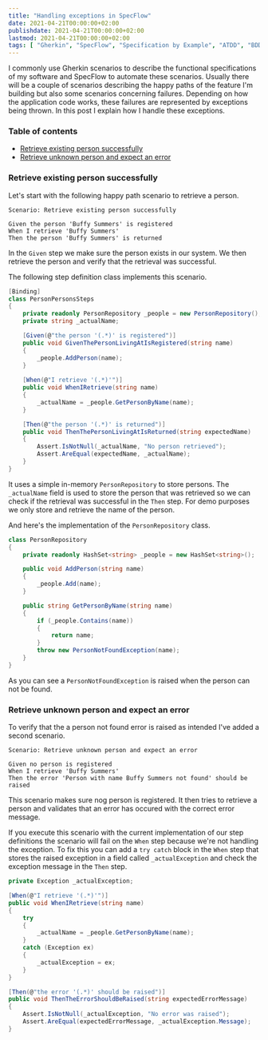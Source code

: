 ```yaml
---
title: "Handling exceptions in SpecFlow"
date: 2021-04-21T00:00:00+02:00
publishdate: 2021-04-21T00:00:00+02:00
lastmod: 2021-04-21T00:00:00+02:00
tags: [ "Gherkin", "SpecFlow", "Specification by Example", "ATDD", "BDD", "Test Automation", "Cleaner Code" ]
---
```


I commonly use Gherkin scenarios to describe the functional specifications of my software and SpecFlow to automate these scenarios. Usually there will be a couple of scenarios describing the happy paths of the feature I'm building but also some scenarios concerning failures. Depending on how the application code works, these failures are represented by exceptions being thrown. In this post I explain how I handle these exceptions.

### Table of contents

- [Retrieve existing person successfully](#retrieve-existing-person-successfully)
- [Retrieve unknown person and expect an error](#retrieve-unknown-person-and-expect-an-error)

### Retrieve existing person successfully

Let's start with the following happy path scenario to retrieve a person.

```gherkin
Scenario: Retrieve existing person successfully

Given the person 'Buffy Summers' is registered
When I retrieve 'Buffy Summers'
Then the person 'Buffy Summers' is returned
```

In the `Given` step we make sure the person exists in our system. We then retrieve the person and verify that the retrieval was successful.

The following step definition class implements this scenario.

```csharp
[Binding]
class PersonPersonsSteps
{
    private readonly PersonRepository _people = new PersonRepository();
    private string _actualName;

    [Given(@"the person '(.*)' is registered")]
    public void GivenThePersonLivingAtIsRegistered(string name)
    {
        _people.AddPerson(name);
    }
        
    [When(@"I retrieve '(.*)'")]
    public void WhenIRetrieve(string name)
    {
        _actualName = _people.GetPersonByName(name);
    }

    [Then(@"the person '(.*)' is returned")]
    public void ThenThePersonLivingAtIsReturned(string expectedName)
    {
        Assert.IsNotNull(_actualName, "No person retrieved");
        Assert.AreEqual(expectedName, _actualName);
    }
}
```

It uses a simple in-memory `PersonRepository` to store persons. The `_actualName` field is used to store the person that was retrieved so we can check if the retrieval was successful in the `Then` step. For demo purposes we only store and retrieve the name of the person.

And here's the implementation of the `PersonRepository` class.

```csharp
class PersonRepository
{
    private readonly HashSet<string> _people = new HashSet<string>();

    public void AddPerson(string name)
    {
        _people.Add(name);
    }

    public string GetPersonByName(string name)
    {
        if (_people.Contains(name))
        {
            return name;
        }
        throw new PersonNotFoundException(name);
    }
}
```

As you can see a `PersonNotFoundException` is raised when the person can not be found.

### Retrieve unknown person and expect an error

To verify that the a person not found error is raised as intended I've added a second scenario.

```gherkin
Scenario: Retrieve unknown person and expect an error

Given no person is registered
When I retrieve 'Buffy Summers'
Then the error 'Person with name Buffy Summers not found' should be raised
```

This scenario makes sure nog person is registered. It then tries to retrieve a person and validates that an error has occured with the correct error message.

If you execute this scenario with the current implementation of our step definitions the scenario will fail on the `When` step because we're not handling the exception. To fix this you can add a `try catch` block in the `When` step that stores the raised exception in a field called `_actualException` and  check the exception message in the `Then` step.

```csharp
private Exception _actualException;

[When(@"I retrieve '(.*)'")]
public void WhenIRetrieve(string name)
{
    try
    {
        _actualName = _people.GetPersonByName(name);
    }
    catch (Exception ex)
    {
        _actualException = ex;
    }
}

[Then(@"the error '(.*)' should be raised")]
public void ThenTheErrorShouldBeRaised(string expectedErrorMessage)
{
    Assert.IsNotNull(_actualException, "No error was raised");
    Assert.AreEqual(expectedErrorMessage, _actualException.Message);
}
```